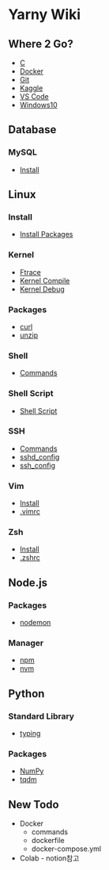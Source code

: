 Yarny Wiki
==========

Where 2 Go?
-----------

- [C](./c)
- [Docker](./docker/install)
- [Git](./git)
- [Kaggle](./kaggle)
- [VS Code](./vscode)
- [Windows10](./windows10)
<!-- - []() -->

Database
--------

### MySQL
- [Install](./database/mysql/install)

Linux
-----

### Install
- [Install Packages](./linux/install_packages)
### Kernel
- [Ftrace](./linux/kernel/ftrace)
- [Kernel Compile](./linux/kernel/kernel_compile)
- [Kernel Debug](./linux/kernel/kernel_debug)
### Packages
- [curl](./linux/packages/curl)
- [unzip](./linux/packages/unzip)
### Shell
- [Commands](./linux/shell/commands)
### Shell Script
- [Shell Script](./linux/shell_script)
### SSH
- [Commands](./linux/ssh/commands)
- [sshd_config](./linux/ssh/sshd_config)
- [ssh_config](./linux/ssh/ssh_config)
### Vim
- [Install](./linux/vim/install_vim)
- [.vimrc](https://github.com/ehsqjfwk99999/_yarny-archieve/blob/master/.ksy-settings/ksy-vimrc)
### Zsh
- [Install](./linux/zsh/install_zsh)
- [.zshrc](https://github.com/ehsqjfwk99999/_yarny-archieve/blob/master/.ksy-settings/ksy-zshrc)
<!-- - []() -->

Node.js
-------

### Packages
- [nodemon](./nodejs/packages/nodemon)
### Manager
- [npm](./nodejs/manager/npm)
- [nvm](./nodejs/manager/nvm)

Python
------

### Standard Library
- [typing](./python/typing)
### Packages
- [NumPy](./python/numpy)
- [tqdm](./python/tqdm)
<!-- - []() -->

New Todo
--------

- Docker
  - commands
  - dockerfile
  - docker-compose.yml
- Colab - notion참고
